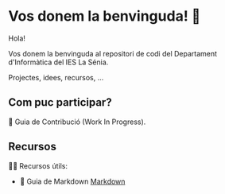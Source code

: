 # Vos donem la benvinguda! 👋

Hola!

Vos donem la benvinguda al repositori de codi del Departament d'Informàtica del IES La Sénia. 

Projectes, idees, recursos, ...

## Com puc participar?

🌈 Guia de Contribució (Work In Progress).

## Recursos

👩‍💻 Recursos útils:

- 🧙 Guia de Markdown [Markdown](https://docs.github.com/github/writing-on-github/getting-started-with-writing-and-formatting-on-github/basic-writing-and-formatting-syntax)



